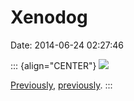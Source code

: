 Xenodog
=======

Date: 2014-06-24 02:27:46

::: {align="CENTER"}
[![](http://www.jwz.org/images/tumblr_n7lmbhjb881tegjg4o1_500.gif)](http://kaganmcleod.tumblr.com/post/89610170067)

[Previously](http://www.jwz.org/blog/2010/10/xenomorph-inflatable/),
[previously](http://www.jwz.org/blog/2007/11/what-happens-when-a-xenomorph-parasitizes-a-showgirl/).
:::
